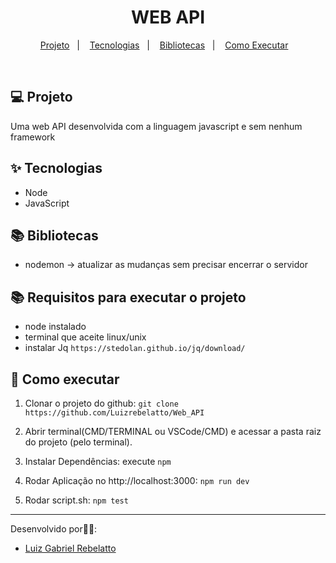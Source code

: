 <h1 align="center">WEB API</h1>

<p align="center">
  <a href="#-projeto">Projeto</a>&nbsp;&nbsp;&nbsp;|&nbsp;&nbsp;&nbsp;
  <a href="#-tecnologias">Tecnologias</a>&nbsp;&nbsp;&nbsp;|&nbsp;&nbsp;&nbsp;
  <a href="#-bibliotecas">Bibliotecas</a>&nbsp;&nbsp;&nbsp;|&nbsp;&nbsp;&nbsp;
  <a href="#-como-executar">Como Executar</a>&nbsp;&nbsp;&nbsp;
</p>

<br>

## 💻 Projeto

Uma web API desenvolvida com a linguagem javascript e sem nenhum framework

## ✨ Tecnologias
- Node
- JavaScript

## 📚 Bibliotecas
- nodemon ->  atualizar as mudanças sem precisar encerrar o servidor

## 📚 Requisitos para executar o projeto
- node instalado
- terminal que aceite linux/unix
- instalar Jq `https://stedolan.github.io/jq/download/`

## 🚀 Como executar

1) Clonar o projeto do github:
    `git clone https://github.com/Luizrebelatto/Web_API`

2) Abrir terminal(CMD/TERMINAL ou VSCode/CMD) e acessar a pasta raiz do projeto (pelo terminal).
    

3) Instalar Dependências:
  execute `npm`


4) Rodar Aplicação no http://localhost:3000:
    `npm run dev`
    
5) Rodar script.sh:
    `npm test`
      
---

Desenvolvido por👋🏻:
- [Luiz Gabriel Rebelatto](https://www.linkedin.com/in/luiz-gabriel-rebelatto-bianchi-67097413b/)


